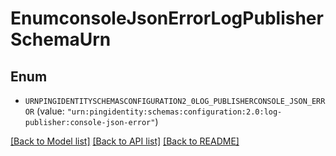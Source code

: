 # EnumconsoleJsonErrorLogPublisherSchemaUrn

## Enum


* `URNPINGIDENTITYSCHEMASCONFIGURATION2_0LOG_PUBLISHERCONSOLE_JSON_ERROR` (value: `"urn:pingidentity:schemas:configuration:2.0:log-publisher:console-json-error"`)


[[Back to Model list]](../README.md#documentation-for-models) [[Back to API list]](../README.md#documentation-for-api-endpoints) [[Back to README]](../README.md)


